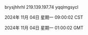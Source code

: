 brysjhhrhl 219.139.197.74 yqqlmgsycl

2024年 11月 04日 星期一 09:00:02 CST

2024年 11月 04日 星期一 01:00:02 GMT
